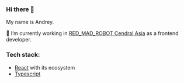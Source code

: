 ### Hi there 👋

My name is Andrey.

🔭 I’m currently working in [RED_MAD_ROBOT Cendral Asia](https://www.redmadrobot.kz/) as a frontend developer.

### Tech stack:
- [React](https://react.dev/) with its ecosystem
- [Typescript](https://www.typescriptlang.org/)

<!--
**reznikovAndrey/reznikovAndrey** is a ✨ _special_ ✨ repository because its `README.md` (this file) appears on your GitHub profile.

Here are some ideas to get you started:

- 🔭 I’m currently working on ...
- 🌱 I’m currently learning ...
- 👯 I’m looking to collaborate on ...
- 🤔 I’m looking for help with ...
- 💬 Ask me about ...
- 📫 How to reach me: ...
- 😄 Pronouns: ...
- ⚡ Fun fact: ...
-->
